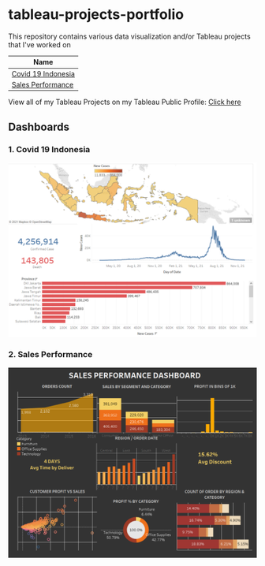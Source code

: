 # tableau-projects-portfolio
This repository contains various data visualization and/or Tableau projects that I've worked on

| Name |
| ---- | 
| [Covid 19 Indonesia](https://public.tableau.com/views/Covid19Indonesia_16398105353000/Dashboard1?:language=en-US&:display_count=n&:origin=viz_share_link) |
| [Sales Performance](https://public.tableau.com/views/SalesPerformanceDashboard_16398437161950/Dashboard1?:language=en-US&:display_count=n&:origin=viz_share_link) |

 
 View all of my Tableau Projects on my Tableau Public Profile: [Click here](https://public.tableau.com/app/profile/leni.anggraini)
 
 ## Dashboards
 
 ### 1. Covid 19 Indonesia
 
 <img src="https://github.com/Leniianggraini/tableau-projects-portfolio/blob/main/Covid%2019%20Indonesia/Screenshot%20(54).png"/>
 
 ### 2. Sales Performance
 
 <img src="https://github.com/Leniianggraini/tableau-projects-portfolio/blob/main/Sales%20Performance/Screenshot%20(56).png"/>
